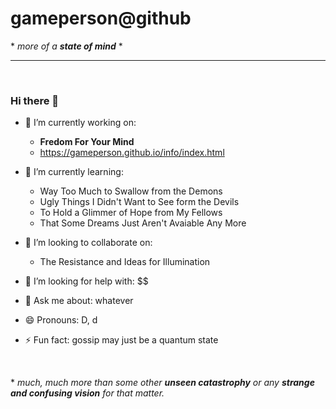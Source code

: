 # gameperson@github

\* *more of a **state of mind*** *
<hr>

<br>

### Hi there 👋
- 🔭 I’m currently working on:
  - **Fredom For Your Mind**
  -  https://gameperson.github.io/info/index.html

- 🌱 I’m currently learning:
  - Way Too Much to Swallow from the Demons
  - Ugly Things I Didn't Want to See form the Devils
  - To Hold a Glimmer of Hope from My Fellows
  - That Some Dreams Just Aren't Avaiable Any More

- 👯 I’m looking to collaborate on:
  - The Resistance and Ideas for Illumination
  
- 🤔 I’m looking for help with: $$
- 💬 Ask me about: whatever
- 😄 Pronouns: D, d
- ⚡ Fun fact: gossip may just be a quantum state

<br>

 \* *much, much more than some other **unseen catastrophy** or any **strange and confusing vision** for that matter.*
